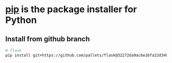 # [pip](https://pip.pypa.io/en/stable/) is the package installer for Python

## Install from github branch

```sh
# flask
pip install git+https://github.com/pallets/flask@32272da9ac6e16fa22d3401b2d995d5bf3db9492
```
